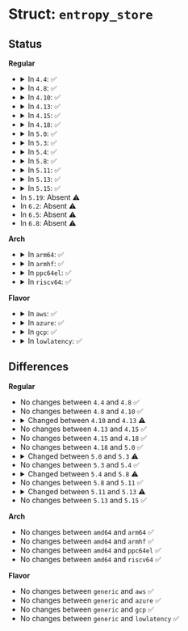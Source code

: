 # Struct: <code>entropy_store</code>

## Status
<b>Regular</b>
<ul>
<li>
<details>
<summary>In <code>4.4</code>: ✅</summary>

```c
struct entropy_store {
    const struct poolinfo *poolinfo;
    __u32 *pool;
    const char *name;
    struct entropy_store *pull;
    struct work_struct push_work;
    long unsigned int last_pulled;
    spinlock_t lock;
    short unsigned int add_ptr;
    short unsigned int input_rotate;
    int entropy_count;
    int entropy_total;
    unsigned int initialized;
    unsigned int limit;
    unsigned int last_data_init;
    __u8 last_data[10];
};
```
</details>
</li>
<li>
<details>
<summary>In <code>4.8</code>: ✅</summary>

```c
struct entropy_store {
    const struct poolinfo *poolinfo;
    __u32 *pool;
    const char *name;
    struct entropy_store *pull;
    struct work_struct push_work;
    long unsigned int last_pulled;
    spinlock_t lock;
    short unsigned int add_ptr;
    short unsigned int input_rotate;
    int entropy_count;
    int entropy_total;
    unsigned int initialized;
    unsigned int limit;
    unsigned int last_data_init;
    __u8 last_data[10];
};
```
</details>
</li>
<li>
<details>
<summary>In <code>4.10</code>: ✅</summary>

```c
struct entropy_store {
    const struct poolinfo *poolinfo;
    __u32 *pool;
    const char *name;
    struct entropy_store *pull;
    struct work_struct push_work;
    long unsigned int last_pulled;
    spinlock_t lock;
    short unsigned int add_ptr;
    short unsigned int input_rotate;
    int entropy_count;
    int entropy_total;
    unsigned int initialized;
    unsigned int limit;
    unsigned int last_data_init;
    __u8 last_data[10];
};
```
</details>
</li>
<li>
<details>
<summary>In <code>4.13</code>: ✅</summary>

```c
struct entropy_store {
    const struct poolinfo *poolinfo;
    __u32 *pool;
    const char *name;
    struct entropy_store *pull;
    struct work_struct push_work;
    long unsigned int last_pulled;
    spinlock_t lock;
    short unsigned int add_ptr;
    short unsigned int input_rotate;
    int entropy_count;
    int entropy_total;
    unsigned int initialized;
    unsigned int last_data_init;
    __u8 last_data[10];
};
```
</details>
</li>
<li>
<details>
<summary>In <code>4.15</code>: ✅</summary>

```c
struct entropy_store {
    const struct poolinfo *poolinfo;
    __u32 *pool;
    const char *name;
    struct entropy_store *pull;
    struct work_struct push_work;
    long unsigned int last_pulled;
    spinlock_t lock;
    short unsigned int add_ptr;
    short unsigned int input_rotate;
    int entropy_count;
    int entropy_total;
    unsigned int initialized;
    unsigned int last_data_init;
    __u8 last_data[10];
};
```
</details>
</li>
<li>
<details>
<summary>In <code>4.18</code>: ✅</summary>

```c
struct entropy_store {
    const struct poolinfo *poolinfo;
    __u32 *pool;
    const char *name;
    struct entropy_store *pull;
    struct work_struct push_work;
    long unsigned int last_pulled;
    spinlock_t lock;
    short unsigned int add_ptr;
    short unsigned int input_rotate;
    int entropy_count;
    int entropy_total;
    unsigned int initialized;
    unsigned int last_data_init;
    __u8 last_data[10];
};
```
</details>
</li>
<li>
<details>
<summary>In <code>5.0</code>: ✅</summary>

```c
struct entropy_store {
    const struct poolinfo *poolinfo;
    __u32 *pool;
    const char *name;
    struct entropy_store *pull;
    struct work_struct push_work;
    long unsigned int last_pulled;
    spinlock_t lock;
    short unsigned int add_ptr;
    short unsigned int input_rotate;
    int entropy_count;
    int entropy_total;
    unsigned int initialized;
    unsigned int last_data_init;
    __u8 last_data[10];
};
```
</details>
</li>
<li>
<details>
<summary>In <code>5.3</code>: ✅</summary>

```c
struct entropy_store {
    const struct poolinfo *poolinfo;
    __u32 *pool;
    const char *name;
    struct entropy_store *pull;
    struct work_struct push_work;
    long unsigned int last_pulled;
    spinlock_t lock;
    short unsigned int add_ptr;
    short unsigned int input_rotate;
    int entropy_count;
    unsigned int initialized;
    unsigned int last_data_init;
    __u8 last_data[10];
};
```
</details>
</li>
<li>
<details>
<summary>In <code>5.4</code>: ✅</summary>

```c
struct entropy_store {
    const struct poolinfo *poolinfo;
    __u32 *pool;
    const char *name;
    struct entropy_store *pull;
    struct work_struct push_work;
    long unsigned int last_pulled;
    spinlock_t lock;
    short unsigned int add_ptr;
    short unsigned int input_rotate;
    int entropy_count;
    unsigned int initialized;
    unsigned int last_data_init;
    __u8 last_data[10];
};
```
</details>
</li>
<li>
<details>
<summary>In <code>5.8</code>: ✅</summary>

```c
struct entropy_store {
    const struct poolinfo *poolinfo;
    __u32 *pool;
    const char *name;
    spinlock_t lock;
    short unsigned int add_ptr;
    short unsigned int input_rotate;
    int entropy_count;
    unsigned int initialized;
    unsigned int last_data_init;
    __u8 last_data[10];
};
```
</details>
</li>
<li>
<details>
<summary>In <code>5.11</code>: ✅</summary>

```c
struct entropy_store {
    const struct poolinfo *poolinfo;
    __u32 *pool;
    const char *name;
    spinlock_t lock;
    short unsigned int add_ptr;
    short unsigned int input_rotate;
    int entropy_count;
    unsigned int initialized;
    unsigned int last_data_init;
    __u8 last_data[10];
};
```
</details>
</li>
<li>
<details>
<summary>In <code>5.13</code>: ✅</summary>

```c
struct entropy_store {
    const struct poolinfo *poolinfo;
    __u32 *pool;
    const char *name;
    spinlock_t lock;
    short unsigned int add_ptr;
    short unsigned int input_rotate;
    int entropy_count;
    unsigned int last_data_init;
    __u8 last_data[10];
};
```
</details>
</li>
<li>
<details>
<summary>In <code>5.15</code>: ✅</summary>

```c
struct entropy_store {
    const struct poolinfo *poolinfo;
    __u32 *pool;
    const char *name;
    spinlock_t lock;
    short unsigned int add_ptr;
    short unsigned int input_rotate;
    int entropy_count;
    unsigned int last_data_init;
    __u8 last_data[10];
};
```
</details>
</li>
<li>
In <code>5.19</code>: Absent ⚠️
</li>
<li>
In <code>6.2</code>: Absent ⚠️
</li>
<li>
In <code>6.5</code>: Absent ⚠️
</li>
<li>
In <code>6.8</code>: Absent ⚠️
</li>
</ul>
<b>Arch</b>
<ul>
<li>
<details>
<summary>In <code>arm64</code>: ✅</summary>

```c
struct entropy_store {
    const struct poolinfo *poolinfo;
    __u32 *pool;
    const char *name;
    struct entropy_store *pull;
    struct work_struct push_work;
    long unsigned int last_pulled;
    spinlock_t lock;
    short unsigned int add_ptr;
    short unsigned int input_rotate;
    int entropy_count;
    unsigned int initialized;
    unsigned int last_data_init;
    __u8 last_data[10];
};
```
</details>
</li>
<li>
<details>
<summary>In <code>armhf</code>: ✅</summary>

```c
struct entropy_store {
    const struct poolinfo *poolinfo;
    __u32 *pool;
    const char *name;
    struct entropy_store *pull;
    struct work_struct push_work;
    long unsigned int last_pulled;
    spinlock_t lock;
    short unsigned int add_ptr;
    short unsigned int input_rotate;
    int entropy_count;
    unsigned int initialized;
    unsigned int last_data_init;
    __u8 last_data[10];
};
```
</details>
</li>
<li>
<details>
<summary>In <code>ppc64el</code>: ✅</summary>

```c
struct entropy_store {
    const struct poolinfo *poolinfo;
    __u32 *pool;
    const char *name;
    struct entropy_store *pull;
    struct work_struct push_work;
    long unsigned int last_pulled;
    spinlock_t lock;
    short unsigned int add_ptr;
    short unsigned int input_rotate;
    int entropy_count;
    unsigned int initialized;
    unsigned int last_data_init;
    __u8 last_data[10];
};
```
</details>
</li>
<li>
<details>
<summary>In <code>riscv64</code>: ✅</summary>

```c
struct entropy_store {
    const struct poolinfo *poolinfo;
    __u32 *pool;
    const char *name;
    struct entropy_store *pull;
    struct work_struct push_work;
    long unsigned int last_pulled;
    spinlock_t lock;
    short unsigned int add_ptr;
    short unsigned int input_rotate;
    int entropy_count;
    unsigned int initialized;
    unsigned int last_data_init;
    __u8 last_data[10];
};
```
</details>
</li>
</ul>
<b>Flavor</b>
<ul>
<li>
<details>
<summary>In <code>aws</code>: ✅</summary>

```c
struct entropy_store {
    const struct poolinfo *poolinfo;
    __u32 *pool;
    const char *name;
    struct entropy_store *pull;
    struct work_struct push_work;
    long unsigned int last_pulled;
    spinlock_t lock;
    short unsigned int add_ptr;
    short unsigned int input_rotate;
    int entropy_count;
    unsigned int initialized;
    unsigned int last_data_init;
    __u8 last_data[10];
};
```
</details>
</li>
<li>
<details>
<summary>In <code>azure</code>: ✅</summary>

```c
struct entropy_store {
    const struct poolinfo *poolinfo;
    __u32 *pool;
    const char *name;
    struct entropy_store *pull;
    struct work_struct push_work;
    long unsigned int last_pulled;
    spinlock_t lock;
    short unsigned int add_ptr;
    short unsigned int input_rotate;
    int entropy_count;
    unsigned int initialized;
    unsigned int last_data_init;
    __u8 last_data[10];
};
```
</details>
</li>
<li>
<details>
<summary>In <code>gcp</code>: ✅</summary>

```c
struct entropy_store {
    const struct poolinfo *poolinfo;
    __u32 *pool;
    const char *name;
    struct entropy_store *pull;
    struct work_struct push_work;
    long unsigned int last_pulled;
    spinlock_t lock;
    short unsigned int add_ptr;
    short unsigned int input_rotate;
    int entropy_count;
    unsigned int initialized;
    unsigned int last_data_init;
    __u8 last_data[10];
};
```
</details>
</li>
<li>
<details>
<summary>In <code>lowlatency</code>: ✅</summary>

```c
struct entropy_store {
    const struct poolinfo *poolinfo;
    __u32 *pool;
    const char *name;
    struct entropy_store *pull;
    struct work_struct push_work;
    long unsigned int last_pulled;
    spinlock_t lock;
    short unsigned int add_ptr;
    short unsigned int input_rotate;
    int entropy_count;
    unsigned int initialized;
    unsigned int last_data_init;
    __u8 last_data[10];
};
```
</details>
</li>
</ul>

## Differences
<b>Regular</b>
<ul>
<li>
No changes between <code>4.4</code> and <code>4.8</code> ✅
</li>
<li>
No changes between <code>4.8</code> and <code>4.10</code> ✅
</li>
<li>
<details>
<summary>Changed between <code>4.10</code> and <code>4.13</code> ⚠️</summary>
<ul>
<li>
<b>Field removed. </b>
<code>unsigned int limit</code>
</li>
</ul>
</details>
</li>
<li>
No changes between <code>4.13</code> and <code>4.15</code> ✅
</li>
<li>
No changes between <code>4.15</code> and <code>4.18</code> ✅
</li>
<li>
No changes between <code>4.18</code> and <code>5.0</code> ✅
</li>
<li>
<details>
<summary>Changed between <code>5.0</code> and <code>5.3</code> ⚠️</summary>
<ul>
<li>
<b>Field removed. </b>
<code>int entropy_total</code>
</li>
</ul>
</details>
</li>
<li>
No changes between <code>5.3</code> and <code>5.4</code> ✅
</li>
<li>
<details>
<summary>Changed between <code>5.4</code> and <code>5.8</code> ⚠️</summary>
<ul>
<li>
<b>Field removed. </b>
<code>struct entropy_store *pull</code>
</li>
<li>
<b>Field removed. </b>
<code>struct work_struct push_work</code>
</li>
<li>
<b>Field removed. </b>
<code>long unsigned int last_pulled</code>
</li>
</ul>
</details>
</li>
<li>
No changes between <code>5.8</code> and <code>5.11</code> ✅
</li>
<li>
<details>
<summary>Changed between <code>5.11</code> and <code>5.13</code> ⚠️</summary>
<ul>
<li>
<b>Field removed. </b>
<code>unsigned int initialized</code>
</li>
</ul>
</details>
</li>
<li>
No changes between <code>5.13</code> and <code>5.15</code> ✅
</li>
</ul>
<b>Arch</b>
<ul>
<li>
No changes between <code>amd64</code> and <code>arm64</code> ✅
</li>
<li>
No changes between <code>amd64</code> and <code>armhf</code> ✅
</li>
<li>
No changes between <code>amd64</code> and <code>ppc64el</code> ✅
</li>
<li>
No changes between <code>amd64</code> and <code>riscv64</code> ✅
</li>
</ul>
<b>Flavor</b>
<ul>
<li>
No changes between <code>generic</code> and <code>aws</code> ✅
</li>
<li>
No changes between <code>generic</code> and <code>azure</code> ✅
</li>
<li>
No changes between <code>generic</code> and <code>gcp</code> ✅
</li>
<li>
No changes between <code>generic</code> and <code>lowlatency</code> ✅
</li>
</ul>
